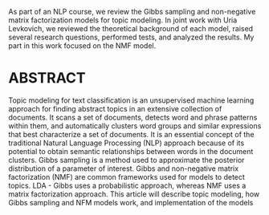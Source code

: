 As part of an NLP course, we review the Gibbs sampling and non-negative matrix factorization models for topic modeling. In joint work with Uria Levkovich, we reviewed the theoretical background of each model, raised several research questions, performed tests, and analyzed the results.
My part in this work focused on the NMF model.


# ABSTRACT
Topic modeling for text classification is an unsupervised machine learning approach for finding abstract topics in an extensive collection of documents. It scans a set of documents, detects word and phrase patterns within them, and automatically clusters word groups and similar expressions that best characterize a set of documents. It is an essential concept of the traditional Natural Language Processing (NLP) approach because of its potential to obtain semantic relationships between words in the document clusters. Gibbs sampling is a method used to approximate the posterior distribution of a parameter of interest. Gibbs and non-negative matrix factorization (NMF) are common frameworks used for models to detect topics. LDA - Gibbs uses a probabilistic approach, whereas NMF uses a matrix factorization approach. This article will describe topic modeling, how Gibbs sampling and NFM models work, and implementation of the models
